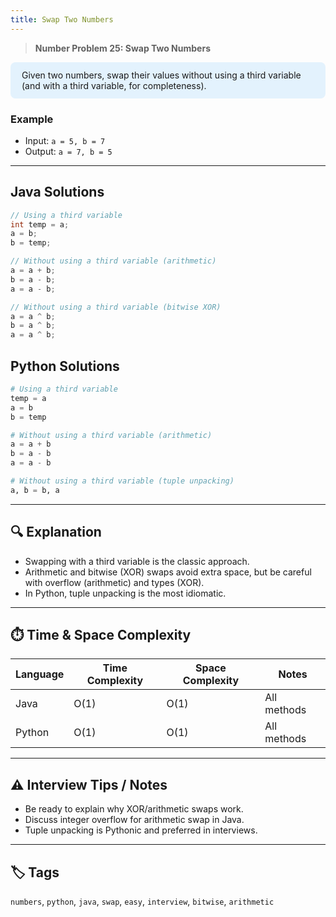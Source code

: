 ```yaml
---
title: Swap Two Numbers
---
```


> **Number Problem 25: Swap Two Numbers**

<div style="background: #e3f2fd; padding: 12px 18px; border-radius: 8px; margin-bottom: 18px;">
Given two numbers, swap their values without using a third variable (and with a third variable, for completeness).
</div>

### Example

- Input: `a = 5, b = 7`
- Output: `a = 7, b = 5`

---
## Java Solutions
```java
// Using a third variable
int temp = a;
a = b;
b = temp;

// Without using a third variable (arithmetic)
a = a + b;
b = a - b;
a = a - b;

// Without using a third variable (bitwise XOR)
a = a ^ b;
b = a ^ b;
a = a ^ b;
```

## Python Solutions
```python
# Using a third variable
temp = a
a = b
b = temp

# Without using a third variable (arithmetic)
a = a + b
b = a - b
a = a - b

# Without using a third variable (tuple unpacking)
a, b = b, a
``` 

---

## 🔍 Explanation
- Swapping with a third variable is the classic approach.
- Arithmetic and bitwise (XOR) swaps avoid extra space, but be careful with overflow (arithmetic) and types (XOR).
- In Python, tuple unpacking is the most idiomatic.

---

## ⏱️ Time & Space Complexity
| Language | Time Complexity | Space Complexity | Notes |
|----------|-----------------|------------------|-------|
| Java     | O(1)            | O(1)             | All methods |
| Python   | O(1)            | O(1)             | All methods |

---

## ⚠️ Interview Tips / Notes
- Be ready to explain why XOR/arithmetic swaps work.
- Discuss integer overflow for arithmetic swap in Java.
- Tuple unpacking is Pythonic and preferred in interviews.

---

## 🏷 Tags
`numbers`, `python`, `java`, `swap`, `easy`, `interview`, `bitwise`, `arithmetic`

